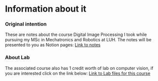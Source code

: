 # Information about it
### Original intention
These are notes about the course Digital Image Processing I took while pursuing my MSc in Mechatronics and Robotics at LUH.
The notes will be presented to you as Notion pages:
[Link to notes](https://www.notion.so/Digitale-Bildverarbeitung-a320600ce5584dbb8843030944df1cea?pvs=4)

### About Lab
The associated course also has 1 credit worth of lab on computer vision, if you are interested click on the link below:
[Link to Lab files for this course](https://github.com/GithubSherlock/Experiments_in_LUH/tree/main/Digital%20Image%20Processing)
